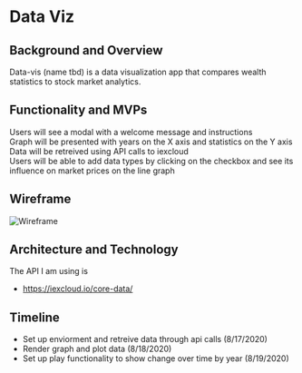 # Data Viz

## Background and Overview
 Data-vis (name tbd) is a data visualization app that compares wealth statistics to stock market analytics.
 
## Functionality and MVPs
 Users will see a modal with a welcome message and instructions  
 Graph will be presented with years on the X axis and statistics on the Y axis  
 Data will be retreived using API calls to iexcloud  
 Users will be able to add data types by clicking on the checkbox and see its influence on market prices on the line graph
 
## Wireframe

![Wireframe](https://imgur.com/2u8MIU3)

## Architecture and Technology

 The API I am using is 
  * https://iexcloud.io/core-data/

## Timeline

 * Set up enviorment and retreive data through api calls (8/17/2020)
 * Render graph and plot data (8/18/2020)
 * Set up play functionality to show change over time by year (8/19/2020)
  
